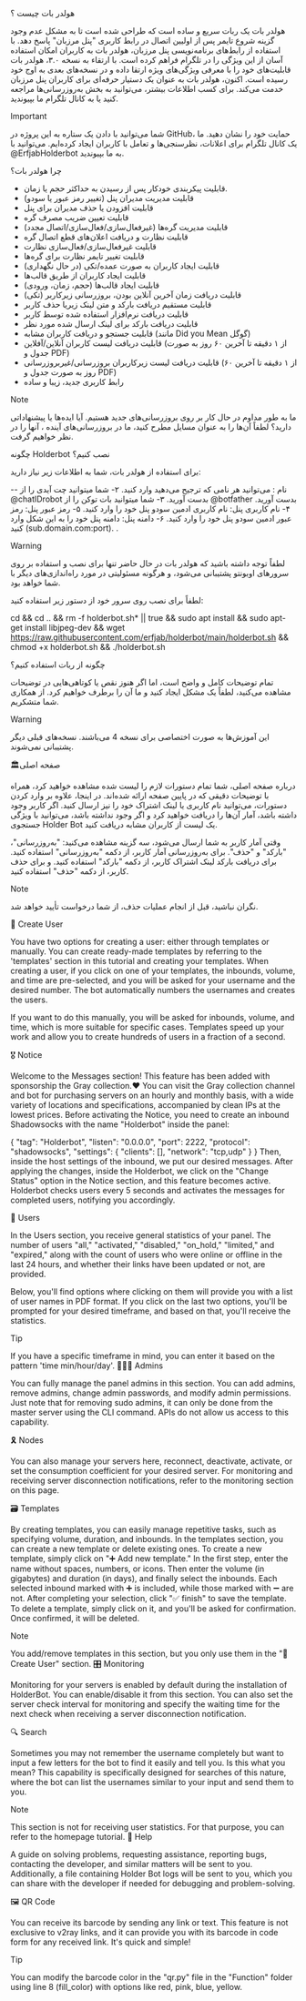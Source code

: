 هولدر بات چیست ؟

هولدر بات یک ربات سریع و ساده است که طراحی شده است تا به مشکل عدم وجود گزینه شروع تایمر پس از اولیین اتصال در رابط کاربری "پنل مرزبان" پاسخ دهد. با استفاده از رابط‌های برنامه‌نویسی پنل مرزبان، هولدر بات به کاربران امکان استفاده آسان از این ویژگی را در تلگرام فراهم کرده است. با ارتقاء به نسخه ۳.۰، هولدر بات قابلیت‌های خود را با معرفی ویژگی‌های ویژه ارتقا داده و در نسخه‌های بعدی به اوج خود رسیده است. اکنون، هولدر بات به عنوان یک دستیار حرفه‌ای برای کاربران پنل مرزبان خدمت می‌کند. برای کسب اطلاعات بیشتر، می‌توانید به بخش به‌روزرسانی‌ها مراجعه کنید یا به کانال تلگرام ما بپیوندید.

Important

شما می‌توانید با دادن یک ستاره به این پروژه در GitHub، حمایت خود را نشان دهید. ما یک کانال تلگرام برای اعلانات، نظرسنجی‌ها و تعامل با کاربران ایجاد کرده‌ایم. می‌توانید با @ErfjabHolderbot به ما بپیوندید.

چرا هولدر بات؟

- قابلیت پیکربندی خودکار پس از رسیدن به حداکثر حجم یا زمان.
- قابلیت مدیریت مدیران پنل (تغییر رمز عبور یا سودو)
- قابلیت افزودن یا حذف مدیران برای پنل
- قابلیت تعیین ضریب مصرف گره
- قابلیت مدیریت گره‌ها (غیرفعال‌سازی/فعال‌سازی/اتصال مجدد)
- قابلیت نظارت و دریافت اعلان‌های قطع اتصال گره
- قابلیت غیرفعال‌سازی/فعال‌سازی نظارت
- قابلیت تغییر تایمر نظارت برای گره‌ها
- قابلیت ایجاد کاربران به صورت عمده/تکی (در حال نگهداری)
- قابلیت ایجاد کاربران از طریق قالب‌ها
- قابلیت ایجاد قالب‌ها (حجم، زمان، ورودی)
- قابلیت دریافت زمان آخرین آنلاین بودن، بروزرسانی زیرکاربر (تکی)
- قابلیت مستقیم دریافت بارکد و متن لینک زیریا حذف کاربر
- قابلیت دریافت نرم‌افزار استفاده شده توسط کاربر
- قابلیت دریافت بارکد برای لینک ارسال شده مورد نظر
- قابلیت جستجو و دریافت کاربران مشابه (مانند Did you Mean گوگل)
- قابلیت دریافت لیست کاربران آنلاین/آفلاین (از ۱ دقیقه تا آخرین ۶۰ روز به صورت جدول و PDF)
- قابلیت دریافت لیست زیرکاربران بروزرسانی/غیربروزرسانی (از ۱ دقیقه تا آخرین ۶۰ روز به صورت جدول و PDF)
- رابط کاربری جدید، زیبا و ساده



Note

ما به ‌طور مداوم در حال کار بر روی بروزرسانی‌های جدید هستیم. آیا ایده‌ها یا پیشنهاداتی دارید؟ لطفاً آن‌ها را به عنوان مسایل مطرح کنید، ما در بروزرسانی‌های آینده ، آنها را در نظر خواهیم گرفت.

چگونه Holderbot نصب کنیم؟

برای استفاده از هولدر بات، شما به اطلاعات زیر نیاز دارید:

-- نام : می‌توانید هر نامی که ترجیح می‌دهید وارد کنید.
۲- شما میتوانید چت آیدی را از @chatIDrobot بدست آورید.
۳- شما میتوانید بات توکن را از @botfather بدست آورید.
۴- نام کاربری پنل: نام کاربری ادمین سودو پنل خود را وارد کنید.
۵- رمز عبور پنل: رمز عبور ادمین سودو پنل خود را وارد کنید.
۶- دامنه پنل: دامنه پنل خود را به این شکل وارد کنید (sub.domain.com:port).
.


Warning

لطفاً توجه داشته باشید که هولدر بات در حال حاضر تنها برای نصب و استفاده بر روی سرورهای اوبونتو پشتیبانی می‌شود، و هرگونه مسئولیتی در مورد راه‌اندازی‌های دیگر با شما خواهد بود.

لطفاً برای نصب روی سرور خود از دستور زیر استفاده کنید:

cd && cd .. && rm -f holderbot.sh* || true && sudo apt install && sudo apt-get install libjpeg-dev && wget https://raw.githubusercontent.com/erfjab/holderbot/main/holderbot.sh && chmod +x holderbot.sh && ./holderbot.sh

چگونه از ربات استفاده کنیم؟

تمام توضیحات کامل و واضح است، اما اگر هنوز نقص یا کوتاهی‌هایی در توضیحات مشاهده می‌کنید، لطفاً یک مشکل ایجاد کنید و ما آن را برطرف خواهیم کرد. از همکاری شما متشکریم.

Warning

این آموزش‌ها به صورت اختصاصی برای نسخه 4 می‌باشند. نسخه‌های قبلی دیگر پشتیبانی نمی‌شوند.

🏛صفحه اصلی

درباره صفحه اصلی، شما تمام دستورات لازم را لیست شده مشاهده خواهید کرد، همراه با توضیحات دقیقی که در پایین صفحه ارائه شده‌اند. در اینجا، علاوه بر وارد کردن دستورات، می‌توانید نام کاربری یا لینک اشتراک خود را نیز ارسال کنید. اگر کاربر وجود داشته باشد، آمار آن‌ها را دریافت خواهید کرد و اگر وجود نداشته باشد، می‌توانید با ویژگی جستجوی Holder Bot یک لیست از کاربران مشابه دریافت کنید.

وقتی آمار کاربر به شما ارسال می‌شود، سه گزینه مشاهده می‌کنید: "به‌روزرسانی"، "بارکد" و "حذف". برای به‌روزرسانی آمار کاربر، از دکمه "به‌روزرسانی" استفاده کنید. برای دریافت بارکد لینک اشتراک کاربر، از دکمه "بارکد" استفاده کنید. و برای حذف کاربر، از دکمه "حذف" استفاده کنید.

Note

نگران نباشید، قبل از انجام عملیات حذف، از شما درخواست تأیید خواهد شد.

🚀 Create User

You have two options for creating a user: either through templates or manually. You can create ready-made templates by referring to the 'templates' section in this tutorial and creating your templates. When creating a user, if you click on one of your templates, the inbounds, volume, and time are pre-selected, and you will be asked for your username and the desired number. The bot automatically numbers the usernames and creates the users.

If you want to do this manually, you will be asked for inbounds, volume, and time, which is more suitable for specific cases. Templates speed up your work and allow you to create hundreds of users in a fraction of a second.

🎖 Notice

Welcome to the Messages section! This feature has been added with sponsorship the Gray collection.❤️ You can visit the Gray collection channel and bot for purchasing servers on an hourly and monthly basis, with a wide variety of locations and specifications, accompanied by clean IPs at the lowest prices. Before activating the Notice, you need to create an inbound Shadowsocks with the name "Holderbot" inside the panel:

{
  "tag": "Holderbot",
  "listen": "0.0.0.0",
  "port": 2222,
  "protocol": "shadowsocks",
  "settings": {
    "clients": [],
    "network": "tcp,udp"
  }
}
Then, inside the host settings of the inbound, we put our desired messages. After applying the changes, inside the Holderbot, we click on the "Change Status" option in the Notice section, and this feature becomes active. Holderbot checks users every 5 seconds and activates the messages for completed users, notifying you accordingly.

👤 Users

In the Users section, you receive general statistics of your panel. The number of users "all," "activated," "disabled," "on_hold," "limited," and "expired," along with the count of users who were online or offline in the last 24 hours, and whether their links have been updated or not, are provided.

Below, you'll find options where clicking on them will provide you with a list of user names in PDF format. If you click on the last two options, you'll be prompted for your desired timeframe, and based on that, you'll receive the statistics.

Tip

If you have a specific timeframe in mind, you can enter it based on the pattern 'time min/hour/day'.
👨🏻‍💻 Admins

You can fully manage the panel admins in this section. You can add admins, remove admins, change admin passwords, and modify admin permissions. Just note that for removing sudo admins, it can only be done from the master server using the CLI command. APIs do not allow us access to this capability.

🎗 Nodes

You can also manage your servers here, reconnect, deactivate, activate, or set the consumption coefficient for your desired server. For monitoring and receiving server disconnection notifications, refer to the monitoring section on this page.

🗃 Templates

By creating templates, you can easily manage repetitive tasks, such as specifying volume, duration, and inbounds. In the templates section, you can create a new template or delete existing ones. To create a new template, simply click on "➕ Add new template." In the first step, enter the name without spaces, numbers, or icons. Then enter the volume (in gigabytes) and duration (in days), and finally select the inbounds. Each selected inbound marked with ➕ is included, while those marked with ➖ are not. After completing your selection, click "✅ finish" to save the template. To delete a template, simply click on it, and you'll be asked for confirmation. Once confirmed, it will be deleted.

Note

You add/remove templates in this section, but you only use them in the "🚀 Create User" section.
🎛 Monitoring

Monitoring for your servers is enabled by default during the installation of HolderBot. You can enable/disable it from this section. You can also set the server check interval for monitoring and specify the waiting time for the next check when receiving a server disconnection notification.

🔍 Search

Sometimes you may not remember the username completely but want to input a few letters for the bot to find it easily and tell you. Is this what you mean? This capability is specifically designed for searches of this nature, where the bot can list the usernames similar to your input and send them to you.

Note

This section is not for receiving user statistics. For that purpose, you can refer to the homepage tutorial.
💬 Help

A guide on solving problems, requesting assistance, reporting bugs, contacting the developer, and similar matters will be sent to you. Additionally, a file containing Holder Bot logs will be sent to you, which you can share with the developer if needed for debugging and problem-solving.

🖼 QR Code

You can receive its barcode by sending any link or text. This feature is not exclusive to v2ray links, and it can provide you with its barcode in code form for any received link. It's quick and simple!

Tip

You can modify the barcode color in the "qr.py" file in the "Function" folder using line 8 (fill_color) with options like red, pink, blue, yellow.
